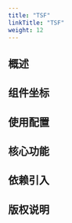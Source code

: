 ```yaml
---
title: "TSF"
linkTitle: "TSF"
weight: 12
---
```


## 概述



## 组件坐标

## 使用配置

## 核心功能

## 依赖引入

## 版权说明